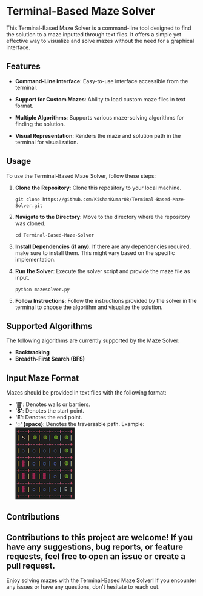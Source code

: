 # Terminal-Based Maze Solver

This Terminal-Based Maze Solver is a command-line tool designed to find the solution to a maze inputted through text files. It offers a simple yet effective way to visualize and solve mazes without the need for a graphical interface.

## Features

- **Command-Line Interface**: Easy-to-use interface accessible from the terminal.

- **Support for Custom Mazes**: Ability to load custom maze files in text format.

- **Multiple Algorithms**: Supports various maze-solving algorithms for finding the solution.

- **Visual Representation**: Renders the maze and solution  path in the terminal for visualization.

## Usage
To use the Terminal-Based Maze Solver, follow these steps:
1. **Clone the Repository**: Clone this repository to your local machine.
    ```
    git clone https://github.com/KishanKumar08/Terminal-Based-Maze-Solver.git
    ```
2. **Navigate to the Directory**: Move to the directory where the repository was cloned.
    ```
    cd Terminal-Based-Maze-Solver
    ```
3. **Install Dependencies (if any)**: If there are any dependencies required, make sure to install them. This might vary based on the specific implementation.

4. **Run the Solver**: Execute the solver script and provide the maze file as input.
    ```
    python mazesolver.py
    ```

5. **Follow Instructions**: Follow the instructions provided by the solver in the terminal to choose the algorithm and visualize the solution.

## Supported Algorithms
The following algorithms are currently supported by the Maze Solver:

- **Backtracking**
- **Breadth-First Search (BFS)**
<!-- - **A* Search Algorithm** -->

## Input Maze Format
Mazes should be provided in text files with the following format:
- **'▓'**: Denotes walls or barriers.
- **'S'**: Denotes the start point.
- **'E'**: Denotes the end point.
- **'◌' (space)**: Denotes the traversable path.
Example:
![Output](Output.png)

## Contributions
Contributions to this project are welcome! If you have any suggestions, bug reports, or feature requests, feel free to open an issue or create a pull request.
---
Enjoy solving mazes with the Terminal-Based Maze Solver! If you encounter any issues or have any questions, don't hesitate to reach out.